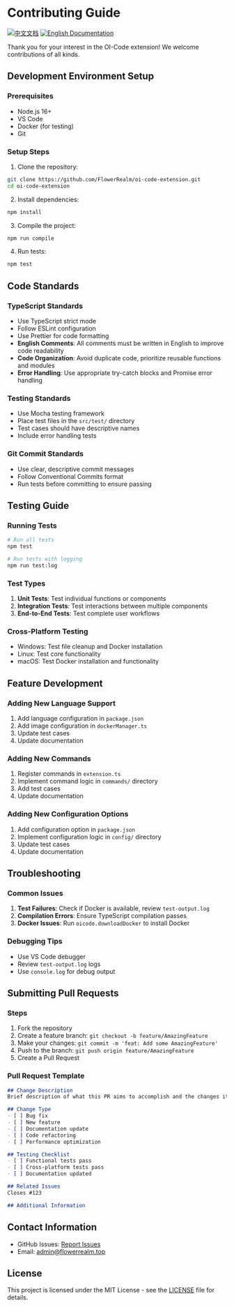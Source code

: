 # Contributing Guide

[![中文文档](https://img.shields.io/badge/贡献指南-中文-red.svg)](i18n/chinese/CONTRIBUTING.md)
[![English Documentation](https://img.shields.io/badge/Contributing-Guide-blue.svg)](CONTRIBUTING.md)

Thank you for your interest in the OI-Code extension! We welcome contributions of all kinds.

## Development Environment Setup

### Prerequisites
- Node.js 16+
- VS Code
- Docker (for testing)
- Git

### Setup Steps
1. Clone the repository:
```bash
git clone https://github.com/FlowerRealm/oi-code-extension.git
cd oi-code-extension
```

2. Install dependencies:
```bash
npm install
```

3. Compile the project:
```bash
npm run compile
```

4. Run tests:
```bash
npm test
```

## Code Standards

### TypeScript Standards
- Use TypeScript strict mode
- Follow ESLint configuration
- Use Prettier for code formatting
- **English Comments**: All comments must be written in English to improve code readability
- **Code Organization**: Avoid duplicate code, prioritize reusable functions and modules
- **Error Handling**: Use appropriate try-catch blocks and Promise error handling

### Testing Standards
- Use Mocha testing framework
- Place test files in the `src/test/` directory
- Test cases should have descriptive names
- Include error handling tests

### Git Commit Standards
- Use clear, descriptive commit messages
- Follow Conventional Commits format
- Run tests before committing to ensure passing

## Testing Guide

### Running Tests
```bash
# Run all tests
npm test

# Run tests with logging
npm run test:log
```

### Test Types
1. **Unit Tests**: Test individual functions or components
2. **Integration Tests**: Test interactions between multiple components
3. **End-to-End Tests**: Test complete user workflows

### Cross-Platform Testing
- Windows: Test file cleanup and Docker installation
- Linux: Test core functionality
- macOS: Test Docker installation and functionality

## Feature Development

### Adding New Language Support
1. Add language configuration in `package.json`
2. Add image configuration in `dockerManager.ts`
3. Update test cases
4. Update documentation

### Adding New Commands
1. Register commands in `extension.ts`
2. Implement command logic in `commands/` directory
3. Add test cases
4. Update documentation

### Adding New Configuration Options
1. Add configuration option in `package.json`
2. Implement configuration logic in `config/` directory
3. Update test cases
4. Update documentation

## Troubleshooting

### Common Issues
1. **Test Failures**: Check if Docker is available, review `test-output.log`
2. **Compilation Errors**: Ensure TypeScript compilation passes
3. **Docker Issues**: Run `oicode.downloadDocker` to install Docker

### Debugging Tips
- Use VS Code debugger
- Review `test-output.log` logs
- Use `console.log` for debug output

## Submitting Pull Requests

### Steps
1. Fork the repository
2. Create a feature branch: `git checkout -b feature/AmazingFeature`
3. Make your changes: `git commit -m 'feat: Add some AmazingFeature'`
4. Push to the branch: `git push origin feature/AmazingFeature`
5. Create a Pull Request

### Pull Request Template
```markdown
## Change Description
Brief description of what this PR aims to accomplish and the changes it contains.

## Change Type
- [ ] Bug fix
- [ ] New feature
- [ ] Documentation update
- [ ] Code refactoring
- [ ] Performance optimization

## Testing Checklist
- [ ] Functional tests pass
- [ ] Cross-platform tests pass
- [ ] Documentation updated

## Related Issues
Closes #123

## Additional Information
```

## Contact Information
- GitHub Issues: [Report Issues](https://github.com/FlowerRealm/oi-code-extension/issues)
- Email: admin@flowerrealm.top

## License
This project is licensed under the MIT License - see the [LICENSE](LICENSE) file for details.

